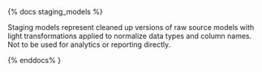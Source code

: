 {% docs staging_models %}

Staging models represent cleaned up versions of raw source models with light transformations
applied to normalize data types and column names. Not to be used for analytics or reporting directly.

{% enddocs% }
